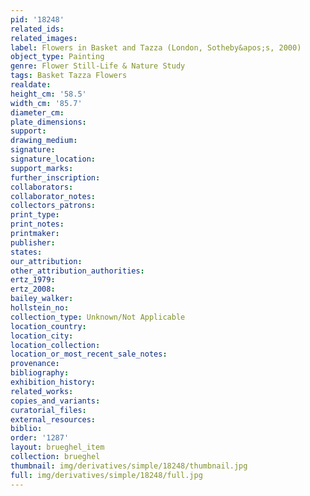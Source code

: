 ```yaml
---
pid: '18248'
related_ids: 
related_images: 
label: Flowers in Basket and Tazza (London, Sotheby&apos;s, 2000)
object_type: Painting
genre: Flower Still-Life & Nature Study
tags: Basket Tazza Flowers
realdate: 
height_cm: '58.5'
width_cm: '85.7'
diameter_cm: 
plate_dimensions: 
support: 
drawing_medium: 
signature: 
signature_location: 
support_marks: 
further_inscription: 
collaborators: 
collaborator_notes: 
collectors_patrons: 
print_type: 
print_notes: 
printmaker: 
publisher: 
states: 
our_attribution: 
other_attribution_authorities: 
ertz_1979: 
ertz_2008: 
bailey_walker: 
hollstein_no: 
collection_type: Unknown/Not Applicable
location_country: 
location_city: 
location_collection: 
location_or_most_recent_sale_notes: 
provenance: 
bibliography: 
exhibition_history: 
related_works: 
copies_and_variants: 
curatorial_files: 
external_resources: 
biblio: 
order: '1287'
layout: brueghel_item
collection: brueghel
thumbnail: img/derivatives/simple/18248/thumbnail.jpg
full: img/derivatives/simple/18248/full.jpg
---
```

